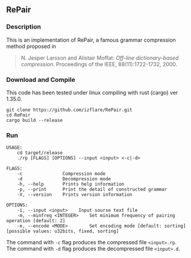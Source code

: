 ## RePair

### Description

This is an implementation of RePair, a famous grammar compression method proposed in

> N. Jesper Larsson and Alistair Moffat: _Off-line dictionary-based compression._ Proceedings of the IEEE, 88(11):1722-1732, 2000.


### Download and Compile

This code has been tested under linux compiling with rust (cargo) ver 1.35.0.

```
git clone https://github.com/izflare/RePair.git
cd RePair
cargo build --release
```

### Run

```
USAGE:
    cd target/release
    ./rp [FLAGS] [OPTIONS] --input <input> <-c|-d>

FLAGS:
    -c               Compression mode
    -d               Decompression mode
    -h, --help       Prints help information
    -p, --print      Print the detail of constructed grammar
    -V, --version    Prints version information

OPTIONS:
    -i, --input <input>    Input sourse text file
    -m, --minfreq <INTEGER>    Set minimum frequency of pairing operation [default: 2]
    -e, --encode <MODE>        Set encoding mode [default: sorting]  [possible values: u32bits, fixed, sorting]
```

The command with `-c` flag produces the compressed file `<input>.rp`.  
The command with `-d` flag produces the decompressed file `<input>.d`.

